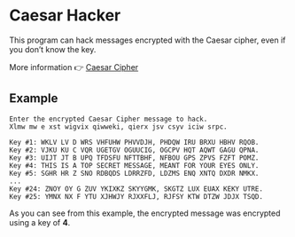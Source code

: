 # Caesar Hacker
This program can hack messages encrypted with the Caesar cipher, even if you don’t know the key.

More information 👉 [Caesar Cipher](https://en.wikipedia.org/wiki/Caesar_cipher)

## Example
```plaintext
Enter the encrypted Caesar Cipher message to hack.
Xlmw mw e xst wigvix qiwweki, qierx jsv csyv iciw srpc.

Key #1: WKLV LV D WRS VHFUHW PHVVDJH, PHDQW IRU BRXU HBHV RQOB.
Key #2: VJKU KU C VQR UGETGV OGUUCIG, OGCPV HQT AQWT GAGU QPNA.
Key #3: UIJT JT B UPQ TFDSFU NFTTBHF, NFBOU GPS ZPVS FZFT POMZ.
Key #4: THIS IS A TOP SECRET MESSAGE, MEANT FOR YOUR EYES ONLY.
Key #5: SGHR HR Z SNO RDBQDS LDRRZFD, LDZMS ENQ XNTQ DXDR NMKX.
...
Key #24: ZNOY OY G ZUV YKIXKZ SKYYGMK, SKGTZ LUX EUAX KEKY UTRE.
Key #25: YMNX NX F YTU XJHWJY RJXXFLJ, RJFSY KTW DTZW JDJX TSQD.
```

As you can see from this example, the encrypted message was encrypted using a key of **4**.
